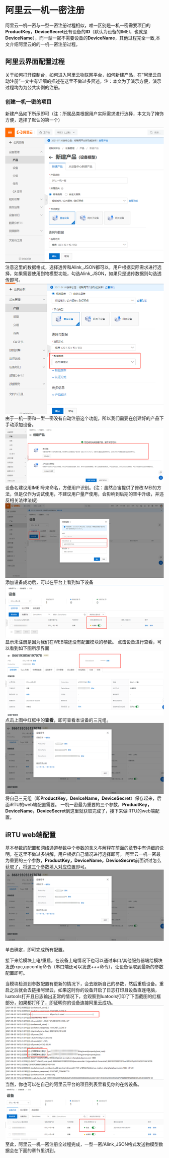 # **阿里云一机一密注册**

阿里云一机一密与一型一密注册过程相似，唯一区别是一机一密需要项目的**ProductKey**，**DeviceSecret**还有设备的**ID**（默认为设备的IMEI，也就是**DeviceName**），而一型一密不需要设备的**DeviceName**，其他过程完全一致,本文介绍阿里云的的一机一密注册过程。

## **阿里云界面配置过程**

关于如何打开控制台，如何进入阿里云物联网平台，如何新建产品，在“阿里云自动注册”一文中有详细的描述在这里不做过多赘述。注：本文为了演示方便，演示过程均为为公共实例的注册。

### **创建一机一密的项目**

新建产品如下所示即可（注：所属品类根据用户实际需求进行选择，本文为了掩饰方便，选择了默认的第一个）

![一机一密1](img/一机一密1.png)
注意这里的数据格式，选择透传和Alink_JSON都可以，用户根据实际需求进行选择，如果需要使用到物模型功能，勾选Alink_JSON，如果只是透传数据则勾选透传即可。
![一机一密2](img/一机一密2.png)
 由于一机一密和一型一密没有自动注册这个功能，所以我们需要在创建好的产品下手动添加设备。
 ![一机一密3](img/一机一密3.png)
 设备名建议用IMEI号来命名，方便用户识别。(注：虽然合宙提供了修改IMEI的方法，但是仅作为调试使用，不建议用户量产使用，会影响到后期的空中升级，并违反相关法律法规)
 ![一机一密4](img/一机一密4.png)
 添加设备成功后，可以在平台上看到如下设备
 ![一机一密5](img/一机一密5.png)
 显示未注册是因为我们在WEB端还没有配置模块的参数。
 点击设备进行查看，可以看到如下图所示界面
 ![一机一密6](img/一机一密6.png)
 点击上图中红框中的**查看**，即可查看本设备的三元组。
 ![一机一密7](img/一机一密7.png)
将自己三元组（即**ProductKey，DeviceName，DeviceSecret**）保存起来，后面iRTU的web端配置需要。
一机一密最为重要的三个参数，**ProductKey，DeviceName，DeviceSecret**到这里就获取完成了，接下来做iRTU的web端配置。

## **iRTU web端配置**

基本参数的配置和网络通道参数中个参数的含义与解释在前面的章节中有详细的说明，在这里不做过多讲解，用户根据自己情况进行选择即可。
阿里云一机一密最为重要的三个参数，**ProductKey，DeviceName，DeviceSecret**前面讲过怎么获取了，将这三个参数填入对应位置即可。
![一机一密7](img/一机一密7.png)

单击确定，即可完成所有配置。

接下来给模块上电/重启，在设备上电情况下也可以通过串口/其他服务器端给模块发送rrpc,upconfig命令（串口端还可以发送+++命令），让设备读取到最新的参数配置即可。

当模块检测到参数配置有更新的情况下，会去跟新自己的参数，然后重启设备。重启之后就会去链接阿里云，如果这时你的设备开启了日志打印且设备直连电脑，luatools打开且日志输出正常的情况下，会观察到luatools打印了下面截图的红框部分，如果都打印了，即证明你的设备连接阿里云成功。
![一机一密8](img/一机一密8.png)
当然，你也可以在自己的阿里云平台的项目列表里看见你的在线设备。
![一机一密9](img/一机一密9.png)
至此，阿里云一机一密注册全过程完成，一型一密/Alink_JSON格式发送物模型数据会在下面的章节里讲到。
